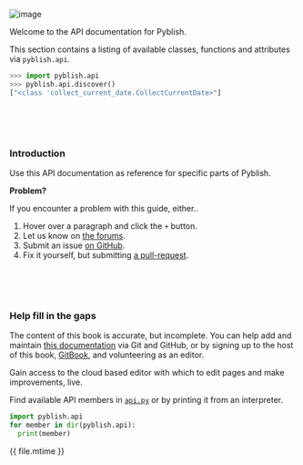 ![image](https://cloud.githubusercontent.com/assets/2152766/6998101/5c13946c-dbcd-11e4-968b-b357b7c60a06.png)

Welcome to the API documentation for Pyblish.

This section contains a listing of available classes, functions and attributes via `pyblish.api`.

```python
>>> import pyblish.api
>>> pyblish.api.discover()
["<class 'collect_current_date.CollectCurrentDate>"]
```

<br>
<br>
<br>

### Introduction

Use this API documentation as reference for specific parts of Pyblish.

**Problem?**

If you encounter a problem with this guide, either..

1. Hover over a paragraph and click the `+` button.
2. Let us know on [the forums](http://forums.pyblish.com).
3. Submit an issue [on GitHub](https://github.com/pyblish/apidocs).
4. Fix it yourself, but submitting [a pull-request](https://github.com/pyblish/apidocs).


<br>
<br>
<br>

### Help fill in the gaps

The content of this book is accurate, but incomplete. You can help add and maintain [this documentation](https://github.com/pyblish/apidocs) via Git and GitHub, or by signing up to the host of this book, [GitBook](https://www.gitbook.com), and volunteering as an editor.

Gain access to the cloud based editor with which to edit pages and make improvements, live.

Find available API members in [`api.py`](https://github.com/pyblish/pyblish-base/blob/master/pyblish/api.py) or by printing it from an interpreter.

```python
import pyblish.api
for member in dir(pyblish.api):
  print(member)
```

<div class="modified-date">{{ file.mtime }}</div>
